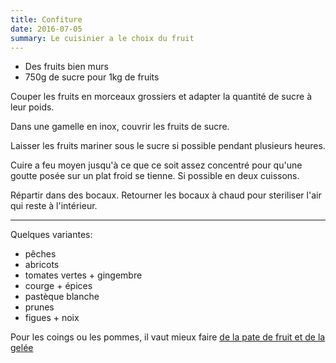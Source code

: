 ```yaml
---
title: Confiture
date: 2016-07-05
summary: Le cuisinier a le choix du fruit
---
```


* Des fruits bien murs
* 750g de sucre pour 1kg de fruits


Couper les fruits en morceaux grossiers et adapter la quantité de sucre à leur poids.

Dans une gamelle en inox, couvrir les fruits de sucre.

Laisser les fruits mariner sous le sucre si possible pendant plusieurs heures.

Cuire a feu moyen jusqu'à ce que ce soit assez concentré pour qu'une goutte posée sur un plat froid se tienne.
Si possible en deux cuissons.

Répartir dans des bocaux.
Retourner les bocaux à chaud pour steriliser l'air qui reste à l'intérieur.


--- 

Quelques variantes:
* pêches
* abricots
* tomates vertes + gingembre
* courge + épices
* pastèque blanche
* prunes
* figues + noix

Pour les coings ou les pommes, il vaut mieux faire [de la pate de fruit et de la gelée](../pate-gelee-coings)


